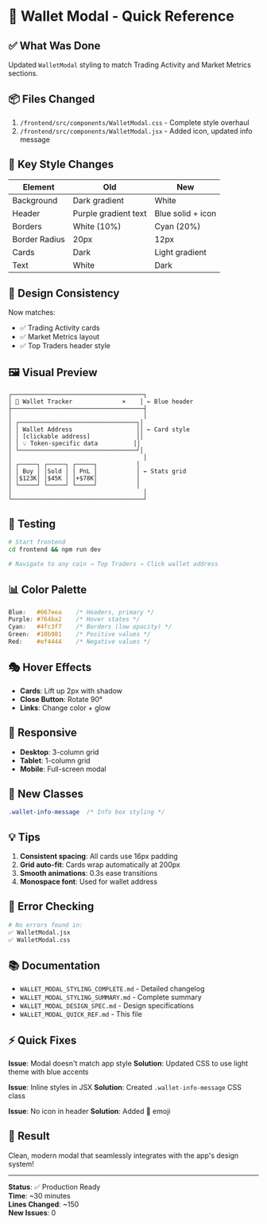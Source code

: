 # 🚀 Wallet Modal - Quick Reference

## ✅ What Was Done

Updated `WalletModal` styling to match Trading Activity and Market Metrics sections.

## 📦 Files Changed

1. `/frontend/src/components/WalletModal.css` - Complete style overhaul
2. `/frontend/src/components/WalletModal.jsx` - Added icon, updated info message

## 🎨 Key Style Changes

| Element | Old | New |
|---------|-----|-----|
| Background | Dark gradient | White |
| Header | Purple gradient text | Blue solid + icon |
| Borders | White (10%) | Cyan (20%) |
| Border Radius | 20px | 12px |
| Cards | Dark | Light gradient |
| Text | White | Dark |

## 🎯 Design Consistency

Now matches:
- ✅ Trading Activity cards
- ✅ Market Metrics layout
- ✅ Top Traders header style

## 🖼️ Visual Preview

```
┌─────────────────────────────────────┐
│ 👛 Wallet Tracker              ×    │ ← Blue header
├─────────────────────────────────────┤
│                                     │
│ ┌─────────────────────────────────┐│
│ │ Wallet Address                  ││ ← Card style
│ │ [clickable address]             ││
│ │ 💡 Token-specific data          ││
│ └─────────────────────────────────┘│
│                                     │
│ ┌─────┐ ┌─────┐ ┌─────┐           │
│ │ Buy │ │Sold │ │ PnL │           │ ← Stats grid
│ │$123K│ │$45K │ │+$78K│           │
│ └─────┘ └─────┘ └─────┘           │
│                                     │
└─────────────────────────────────────┘
```

## 🔧 Testing

```bash
# Start frontend
cd frontend && npm run dev

# Navigate to any coin → Top Traders → Click wallet address
```

## 📊 Color Palette

```css
Blue:   #667eea    /* Headers, primary */
Purple: #764ba2    /* Hover states */
Cyan:   #4fc3f7    /* Borders (low opacity) */
Green:  #10b981    /* Positive values */
Red:    #ef4444    /* Negative values */
```

## 🎭 Hover Effects

- **Cards**: Lift up 2px with shadow
- **Close Button**: Rotate 90°
- **Links**: Change color + glow

## 📱 Responsive

- **Desktop**: 3-column grid
- **Tablet**: 1-column grid
- **Mobile**: Full-screen modal

## 📝 New Classes

```css
.wallet-info-message  /* Info box styling */
```

## 💡 Tips

1. **Consistent spacing**: All cards use 16px padding
2. **Grid auto-fit**: Cards wrap automatically at 200px
3. **Smooth animations**: 0.3s ease transitions
4. **Monospace font**: Used for wallet address

## 🐛 Error Checking

```bash
# No errors found in:
✅ WalletModal.jsx
✅ WalletModal.css
```

## 📚 Documentation

- `WALLET_MODAL_STYLING_COMPLETE.md` - Detailed changelog
- `WALLET_MODAL_STYLING_SUMMARY.md` - Complete summary
- `WALLET_MODAL_DESIGN_SPEC.md` - Design specifications
- `WALLET_MODAL_QUICK_REF.md` - This file

## ⚡ Quick Fixes

**Issue**: Modal doesn't match app style
**Solution**: Updated CSS to use light theme with blue accents

**Issue**: Inline styles in JSX
**Solution**: Created `.wallet-info-message` CSS class

**Issue**: No icon in header
**Solution**: Added 👛 emoji

## 🎉 Result

Clean, modern modal that seamlessly integrates with the app's design system!

---

**Status**: ✅ Production Ready  
**Time**: ~30 minutes  
**Lines Changed**: ~150  
**New Issues**: 0
